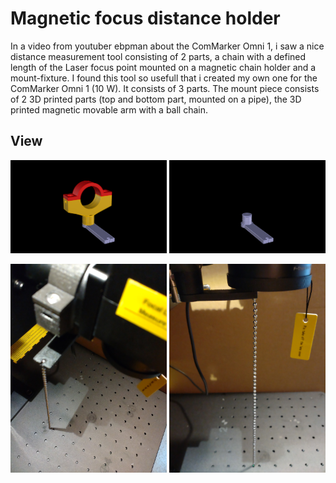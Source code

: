 # Magnetic focus distance holder 
In a video from youtuber ebpman about the ComMarker Omni 1, i saw a nice distance measurement tool consisting of 2 parts, 
a chain with a defined length of the Laser focus point mounted on a magnetic chain holder and a mount-fixture. 
I found this tool so usefull that i created my own one for the ComMarker Omni 1 (10 W). It consists of 3 parts. 
The mount piece consists of 2 3D printed parts (top and bottom part, mounted on a pipe), the 3D printed magnetic movable arm with a ball chain.

## View
<p align="center">
<img src="Kettenhalter.png" width="250"> 
<img src="Kettenhalter2.png" width="250"> 
</p>
<p align="center">
<img src="1.jpg" width="250"> 
<img src="2.jpg" width="250"> 
</p>
